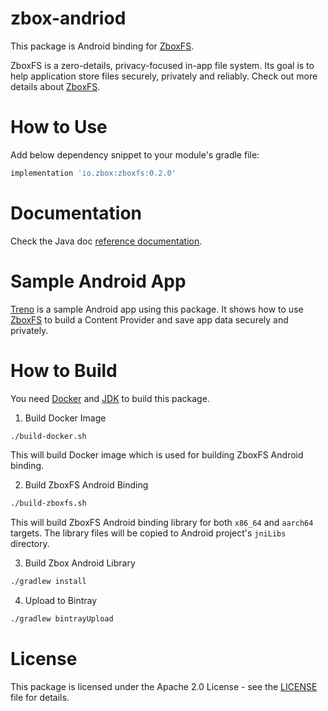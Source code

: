 # zbox-andriod

This package is Android binding for [ZboxFS].

ZboxFS is a zero-details, privacy-focused in-app file system. Its goal is
to help application store files securely, privately and reliably. Check out more
details about [ZboxFS].

# How to Use

Add below dependency snippet to your module's gradle file:

```gradle
implementation 'io.zbox:zboxfs:0.2.0'
```

# Documentation

Check the Java doc [reference documentation](https://docs.zbox.io/android).

# Sample Android App

[Treno] is a sample Android app using this package. It shows how to use [ZboxFS]
to build a Content Provider and save app data securely and privately.

# How to Build

You need [Docker] and [JDK] to build this package.

1. Build Docker Image

```sh
./build-docker.sh
```

This will build Docker image which is used for building ZboxFS Android binding.

2. Build ZboxFS Android Binding

```sh
./build-zboxfs.sh
```

This will build ZboxFS Android binding library for both `x86_64` and `aarch64`
targets. The library files will be copied to Android project's `jniLibs`
directory.

3. Build Zbox Android Library

```sh
./gradlew install
```

4. Upload to Bintray

```sh
./gradlew bintrayUpload
```

# License

This package is licensed under the Apache 2.0 License - see the [LICENSE](LICENSE)
file for details.

[ZboxFS]: https://github.com/zboxfs/zbox
[Docker]: https://www.docker.com/
[JDK]: https://www.oracle.com/technetwork/java/javase/downloads/index.html
[Treno]: https://github.com/zboxfs/treno
